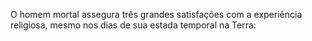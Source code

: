 ﻿O homem mortal assegura três grandes satisfações com a experiência religiosa, mesmo nos dias de sua estada temporal na Terra:
